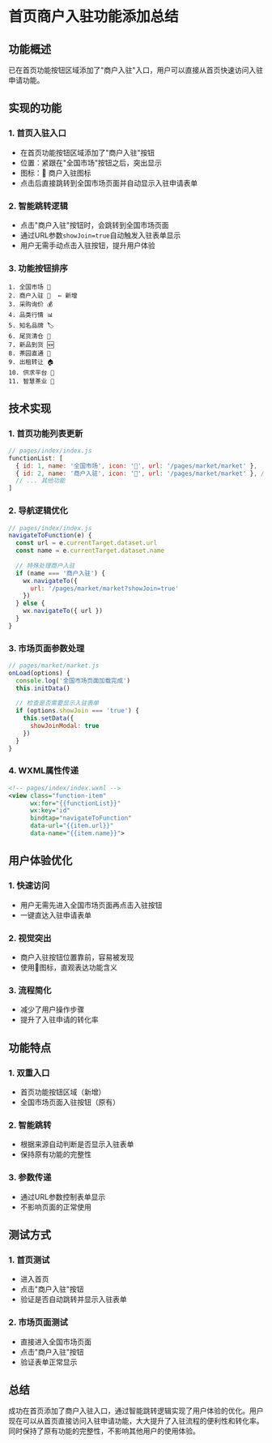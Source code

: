 # 首页商户入驻功能添加总结

## 功能概述
已在首页功能按钮区域添加了"商户入驻"入口，用户可以直接从首页快速访问入驻申请功能。

## 实现的功能

### 1. 首页入驻入口
- 在首页功能按钮区域添加了"商户入驻"按钮
- 位置：紧跟在"全国市场"按钮之后，突出显示
- 图标：🏢 商户入驻图标
- 点击后直接跳转到全国市场页面并自动显示入驻申请表单

### 2. 智能跳转逻辑
- 点击"商户入驻"按钮时，会跳转到全国市场页面
- 通过URL参数`showJoin=true`自动触发入驻表单显示
- 用户无需手动点击入驻按钮，提升用户体验

### 3. 功能按钮排序
```
1. 全国市场 🏪
2. 商户入驻 🏢  ← 新增
3. 采购询价 💰
4. 品类行情 📊
5. 知名品牌 🏷️
6. 尾货清仓 🎯
7. 新品到货 🆕
8. 茶园直通 🌱
9. 出租转让 🏠
10. 供求平台 🤝
11. 智慧茶业 🧠
```

## 技术实现

### 1. 首页功能列表更新
```javascript
// pages/index/index.js
functionList: [
  { id: 1, name: '全国市场', icon: '🏪', url: '/pages/market/market' },
  { id: 2, name: '商户入驻', icon: '🏢', url: '/pages/market/market' }, // 新增
  // ... 其他功能
]
```

### 2. 导航逻辑优化
```javascript
// pages/index/index.js
navigateToFunction(e) {
  const url = e.currentTarget.dataset.url
  const name = e.currentTarget.dataset.name
  
  // 特殊处理商户入驻
  if (name === '商户入驻') {
    wx.navigateTo({ 
      url: '/pages/market/market?showJoin=true'
    })
  } else {
    wx.navigateTo({ url })
  }
}
```

### 3. 市场页面参数处理
```javascript
// pages/market/market.js
onLoad(options) {
  console.log('全国市场页面加载完成')
  this.initData()
  
  // 检查是否需要显示入驻表单
  if (options.showJoin === 'true') {
    this.setData({
      showJoinModal: true
    })
  }
}
```

### 4. WXML属性传递
```xml
<!-- pages/index/index.wxml -->
<view class="function-item" 
      wx:for="{{functionList}}" 
      wx:key="id" 
      bindtap="navigateToFunction" 
      data-url="{{item.url}}" 
      data-name="{{item.name}}">
```

## 用户体验优化

### 1. 快速访问
- 用户无需先进入全国市场页面再点击入驻按钮
- 一键直达入驻申请表单

### 2. 视觉突出
- 商户入驻按钮位置靠前，容易被发现
- 使用🏢图标，直观表达功能含义

### 3. 流程简化
- 减少了用户操作步骤
- 提升了入驻申请的转化率

## 功能特点

### 1. 双重入口
- 首页功能按钮区域（新增）
- 全国市场页面入驻按钮（原有）

### 2. 智能跳转
- 根据来源自动判断是否显示入驻表单
- 保持原有功能的完整性

### 3. 参数传递
- 通过URL参数控制表单显示
- 不影响页面的正常使用

## 测试方式

### 1. 首页测试
- 进入首页
- 点击"商户入驻"按钮
- 验证是否自动跳转并显示入驻表单

### 2. 市场页面测试
- 直接进入全国市场页面
- 点击"商户入驻"按钮
- 验证表单正常显示

## 总结
成功在首页添加了商户入驻入口，通过智能跳转逻辑实现了用户体验的优化。用户现在可以从首页直接访问入驻申请功能，大大提升了入驻流程的便利性和转化率。同时保持了原有功能的完整性，不影响其他用户的使用体验。 